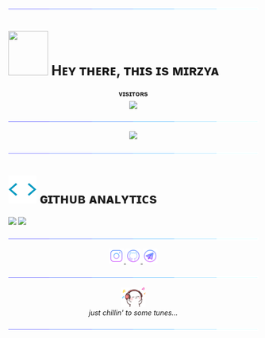 [<img src="https://github.com/Lettable/Lettable/blob/main/resources/hr.gif"/>](https://github.com/Lettable)

<h1> <img src="https://te.legra.ph/file/8e43d1a66ca355ea0b7a5.jpg" height="90px" width="80px"> Hᴇʏ ᴛʜᴇʀᴇ, ᴛʜɪs ɪs ᴍɪʀᴢʏᴀ </h1>
<p align="center">
    <b>ᴠɪsɪᴛᴏʀs</b><br>
    <img align="middle" src="https://profile-counter.glitch.me/Lettable/count.svg" />
</p>

[<img src="https://github.com/Lettable/Lettable/blob/main/resources/hr.gif"/>](https://github.com/Lettable)

<p align="center">
    <img src="https://te.legra.ph/file/5aa38e3c6b49735c40383.jpg">
</p>

[<img src="https://github.com/Lettable/Lettable/blob/main/resources/hr.gif"/>](https://github.com/Lettable)

<h1> <img src="https://github.com/Lettable/Lettable/blob/main/resources/analytics.webp" width="57px"> ɢɪᴛʜᴜʙ ᴀɴᴀʟʏᴛɪᴄs </h1>

[<img src="https://github-readme-stats.vercel.app/api?username=Lettable&count_private=true&show_icons=true&theme=chartreuse-dark&custom_title=What%27s+the+craic?&include_all_commits=true&hide_border=true&bg_color=000000" width="49%">](https://github.com/Lettable)  [<img src="https://github-readme-streak-stats.herokuapp.com/?user=Lettable&theme=chartreuse-dark&hide_border=True&bg_color=000000" width="49%">](https://github.com/Lettable)

[<img src="https://github.com/Lettable/Lettable/blob/main/resources/hr.gif"/>](https://github.com/Lettable)

<p align="center">
    <a href="https://instagram.com/durovism">
        <img src="https://github.com/AnonymousX1025/AnonymousX1025/blob/master/resources/insta_icon.png" width="30px">
    </a>
    <a href="https://github.com/Lettable">
        <img src="https://github.com/AnonymousX1025/AnonymousX1025/blob/master/resources/github_icon.png" width="30px">
    </a>
    <a href="https://t.me/mirzyave">
        <img src="https://github.com/AnonymousX1025/AnonymousX1025/blob/master/resources/telegram_icon.png" width="30px">
    </a>
</p>

[<img src="https://github.com/Lettable/Lettable/blob/main/resources/hr.gif"/>](https://github.com/Lettable)

<p align="center">
    <img src="https://github.com/AnonymousX1025/AnonymousX1025/blob/master/resources/songs.gif" width="50px">
    <br>
    <i>just chillin' to some tunes...</i>
</p>

[<img src="https://github.com/Lettable/Lettable/blob/main/resources/hr.gif"/>](https://github.com/Lettable)
